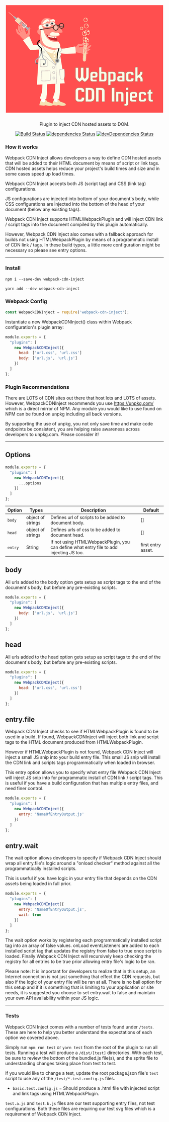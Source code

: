 <div align="center">
  <img src="/assets/logo.png" width="500" />
  <p style="margin-top: 25px;">Plugin to inject CDN hosted assets to DOM.</p>

[![Build Status](https://travis-ci.com/drolsen/webpack-svg-spritely.svg?branch=master)](https://travis-ci.com/drolsen/webpack-svg-spritely)
[![dependencies Status](https://david-dm.org/drolsen/webpack-svg-spritely/status.svg)](https://david-dm.org/drolsen/webpack-svg-spritely)
[![devDependencies Status](https://david-dm.org/drolsen/webpack-svg-spritely/dev-status.svg)](https://david-dm.org/drolsen/webpack-svg-spritely?type=dev)
</div>

### How it works
Webpack CDN Inject allows developers a way to define CDN hosted assets that will be added to their HTML document by means of script or link tags. CDN hosted assets helps reduce your project's build times and size and in some cases speed up load times.

Webpack CDN Inject accepts both JS (script tag) and CSS (link tag) configurations.

JS configurations are injected into bottom of your document's body, while CSS configurations are injected into the bottom of the head of your document (below any existing tags).

Webpack CDN Inject supports HTMLWebpackPlugin and will inject CDN link / script tags into the document compiled by this plugin automatically.

However, Webpack CDN Inject also comes with a fallback approach for builds not using HTMLWebpackPlugin by means of a programmatic install of CDN link / tags. In these build types, a little more configuration might be necessary so please see entry options.

---
### Install
```
npm i --save-dev webpack-cdn-inject
```
```
yarn add --dev webpack-cdn-inject
```

### Webpack Config
```js
const WebpackCDNInject = require('webpack-cdn-inject');
```
Instantiate a new WebpackCDNInject() class within Webpack configuration's plugin array:
```js
module.exports = {
  "plugins": [
    new WebpackCDNInject({
      head: ['url.css', 'url.css']
      body: ['url.js', 'url.js']
    })
  ]
};
```

### Plugin Recommendations
There are LOTS of CDN sites out there that host lots and LOTS of assets.
However, WebpackCDNInject recommends you use https://unpkg.com/ which is a direct mirror of NPM.
Any module you would like to use found on NPM can be found on unpkg including all back versions.

By supporting the use of unpkg, you not only save time and make code endpoints be consistent, you are helping raise awareness across developers to unpkg.com. Please consider it!

---

## Options

```js
module.exports = {
  "plugins": [
    new WebpackCDNInject({
      ...options
    })
  ]
};
```

Option | Types | Description | Default
--- | --- | --- | ---
`body` | object of strings | Defines url of scripts to be added to document body. | []
`head` | object of strings | Defines urls of css to be added to document head. | []
`entry` | String | If not using HTMLWebpackPlugin, you can define what entry file to add injecting JS too. | first entry asset.


## body
All urls added to the body option gets setup as script tags to the end of the document's body, but before any pre-existing scripts.

```js
module.exports = {
  "plugins": [
    new WebpackCDNInject({
      body: ['url.js', 'url.js']
    })
  ]
};
```

## head
All urls added to the head option gets setup as script tags to the end of the document's body, but before any pre-existing scripts.

```js
module.exports = {
  "plugins": [
    new WebpackCDNInject({
      head: ['url.css', 'url.css']
    })
  ]
};
```

## entry.file
Webpack CDN Inject checks to see if HTMLWebpackPlugin is found to be used in a build.
If found, WebpackCDNInject will inject both link and script tags to the HTML document produced from HTMLWebpackPlugin.

However if HTMLWebpackPlugin is not found, Webpack CDN Inject will inject a small JS snip into your build entry file. This small JS snip will install the CDN link and scripts tags programmatically when loaded in browser.

This entry option allows you to specify what entry file Webpack CDN Inject will inject JS snip into for programmatic install of CDN link / script tags. This is useful if you have a build configuration that has multiple entry files, and need finer control.

```js
module.exports = {
  "plugins": [
    new WebpackCDNInject({
      entry: 'NameOfEntryOutput.js'
    })
  ]
};
```

## entry.wait

The wait option allows developers to specify if Webpack CDN Inject should wrap all entry.file's logic around a "onload checker" method against all the programmatically installed scripts.

This is useful if you have logic in your entry file that depends on the CDN assets being loaded in full prior.

```js
module.exports = {
  "plugins": [
    new WebpackCDNInject({
      entry: 'NameOfEntryOutput.js',
      wait: true
    })
  ]
};
```

The wait option works by registering each programmatically installed script tag into an array of false values. onLoad eventListeners are added to each installed script tag that updates the registry from false to true once script is loaded. Finally Webpack CDN Inject will recursively keep checking the registry for all entries to be true prior allowing entry file's logic to be ran.

Please note: It is important for developers to realize that in this setup, an Internet connection is not just something that effect the CDN requests, but also if the logic of your entry file will be ran at all. There is no bail option for this setup and if it is something that is limiting to your application or site needs, it is suggested you choose to set entry.wait to false and maintain your own API availability within your JS logic.

---

### Tests

Webpack CDN Inject comes with a number of tests found under `/tests`.
These are here to help you better understand the expectations of each option we covered above.

Simply run `npm run test` or `yarn test` from the root of the plugin to run all tests. Running a test will produce a `/dist/[test]` directories. With each test, be sure to review the bottom of the bundled.js file(s), and the sprite file to understanding changes taking place from test to test.

If you would like to change a test, update the root package.json file's `test` script to use any of the `/test/*.test.config.js` files.

- `basic.test.config.js` = Should produce a .html file with injected script and link tags using HTMLWebpackPlugin.

`test.a.js` and `test.b.js` files are our test supporting entry files, not test configurations. Both these files are requiring our test svg files which is a requirement of Webpack CDN Inject.